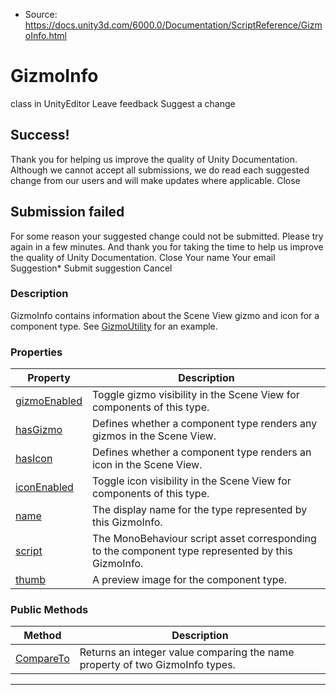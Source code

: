 * Source: https://docs.unity3d.com/6000.0/Documentation/ScriptReference/GizmoInfo.html

# GizmoInfo
class in UnityEditor
Leave feedback
Suggest a change
## Success!
Thank you for helping us improve the quality of Unity Documentation. Although we cannot accept all submissions, we do read each suggested change from our users and will make updates where applicable.
Close
## Submission failed
For some reason your suggested change could not be submitted. Please <a>try again</a> in a few minutes. And thank you for taking the time to help us improve the quality of Unity Documentation.
Close
Your name Your email Suggestion* Submit suggestion
Cancel
### Description
GizmoInfo contains information about the Scene View gizmo and icon for a component type.
See [GizmoUtility](https://docs.unity3d.com/6000.0/Documentation/ScriptReference/GizmoUtility.html) for an example.
### Properties
Property | Description  
---|---  
[gizmoEnabled](https://docs.unity3d.com/6000.0/Documentation/ScriptReference/GizmoInfo-gizmoEnabled.html) | Toggle gizmo visibility in the Scene View for components of this type.  
[hasGizmo](https://docs.unity3d.com/6000.0/Documentation/ScriptReference/GizmoInfo-hasGizmo.html) | Defines whether a component type renders any gizmos in the Scene View.  
[hasIcon](https://docs.unity3d.com/6000.0/Documentation/ScriptReference/GizmoInfo-hasIcon.html) | Defines whether a component type renders an icon in the Scene View.  
[iconEnabled](https://docs.unity3d.com/6000.0/Documentation/ScriptReference/GizmoInfo-iconEnabled.html) | Toggle icon visibility in the Scene View for components of this type.  
[name](https://docs.unity3d.com/6000.0/Documentation/ScriptReference/GizmoInfo-name.html) | The display name for the type represented by this GizmoInfo.  
[script](https://docs.unity3d.com/6000.0/Documentation/ScriptReference/GizmoInfo-script.html) | The MonoBehaviour script asset corresponding to the component type represented by this GizmoInfo.  
[thumb](https://docs.unity3d.com/6000.0/Documentation/ScriptReference/GizmoInfo-thumb.html) | A preview image for the component type.  
### Public Methods
Method | Description  
---|---  
[CompareTo](https://docs.unity3d.com/6000.0/Documentation/ScriptReference/GizmoInfo.CompareTo.html) | Returns an integer value comparing the name property of two GizmoInfo types.  
* * *
